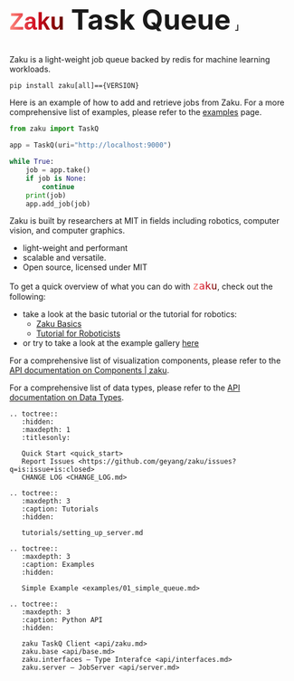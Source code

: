 <h1 class="full-width" style="font-size: 49px"><code style="font-family: sans-serif; background-clip: text; color: transparent; background-image: linear-gradient(to right, rgb(255 139 128), rgb(208 6 27), rgb(97 12 0));">Zaku</code> Task Queue<span style="font-size: 0.3em; margin-left: 0.5em; margin-right:-0.4em;">｣</span></h1>

<link rel="stylesheet" href="_static/title_resize.css">

Zaku is a light-weight job queue backed by redis for machine learning workloads. 

```shell
pip install zaku[all]=={VERSION}
```

Here is an example of how to add and retrieve jobs from Zaku. 
For a more comprehensive list of examples, please refer to the [examples](examples/01_simple_queue) page.

```python
from zaku import TaskQ

app = TaskQ(uri="http://localhost:9000")

while True:
    job = app.take()
    if job is None:
        continue
    print(job)
    app.add_job(job)
```

Zaku is built by researchers at MIT in fields including robotics, computer vision, and computer graphics.

- light-weight and performant
- scalable and versatile.
- Open source, licensed under MIT

To get a quick overview of what you can do with  <code style="font-size: 1.3em; background-clip: text; color: transparent; background-image: linear-gradient(to right, rgb(255 139 128), rgb(208 6 27), rgb(97 12 0));">zaku</code>, check out the following:

- take a look at the basic tutorial or the tutorial for robotics:
  - [Zaku Basics](tutorials/basics)
  - [Tutorial for Roboticists](tutorials/robotics)
- or try to take a look at the example gallery [here](examples/01_simple_queue)

For a comprehensive list of visualization components, please refer to
the [API documentation on Components | zaku](https://docs.zaku.ai/en/latest/api/zaku.html).

For a comprehensive list of data types, please refer to the [API documentation on Data Types](https://docs.zaku.ai/en/latest/api/types.html).


<!-- prettier-ignore-start -->

```{eval-rst}
.. toctree::
   :hidden:
   :maxdepth: 1
   :titlesonly:

   Quick Start <quick_start>
   Report Issues <https://github.com/geyang/zaku/issues?q=is:issue+is:closed>
   CHANGE LOG <CHANGE_LOG.md>
   
.. toctree::
   :maxdepth: 3
   :caption: Tutorials
   :hidden:
   
   tutorials/setting_up_server.md
   
.. toctree::
   :maxdepth: 3
   :caption: Examples
   :hidden:
   
   Simple Example <examples/01_simple_queue.md>
   
.. toctree::
   :maxdepth: 3
   :caption: Python API
   :hidden:
   
   zaku TaskQ Client <api/zaku.md>
   zaku.base <api/base.md>
   zaku.interfaces — Type Interafce <api/interfaces.md>
   zaku.server — JobServer <api/server.md>
    
```
